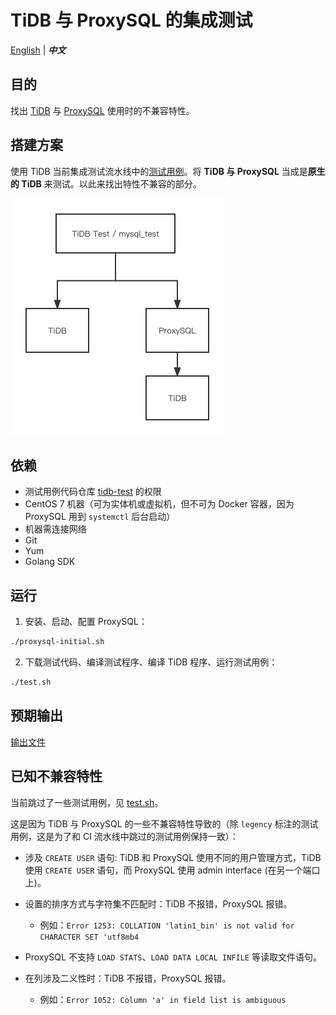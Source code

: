 # TiDB 与 ProxySQL 的集成测试

[English](/README.md) | **_中文_**

## 目的

找出 [TiDB](https://docs.pingcap.com/tidb/stable/dev-guide-overview) 与 [ProxySQL](https://proxysql.com/) 使用时的不兼容特性。

## 搭建方案

使用 TiDB 当前集成测试流水线中的[测试用例](https://github.com/pingcap/tidb-test)。将 **TiDB 与 ProxySQL** 当成是**原生的 TiDB** 来测试。以此来找出特性不兼容的部分。

![build way](/doc-assert/test_build_way.png)

## 依赖

- 测试用例代码仓库 [tidb-test](https://github.com/pingcap/tidb-test) 的权限
- CentOS 7 机器（可为实体机或虚拟机，但不可为 Docker 容器，因为 ProxySQL 用到 `systemctl` 后台启动）
- 机器需连接网络
- Git
- Yum
- Golang SDK

## 运行

1. 安装、启动、配置 ProxySQL：

```sh
./proxysql-initial.sh
```

2. 下载测试代码、编译测试程序、编译 TiDB 程序、运行测试用例：

```sh
./test.sh
```

## 预期输出

[输出文件](/doc-assert/test.out)

## 已知不兼容特性

当前跳过了一些测试用例，见 [test.sh](https://github.com/Icemap/tidb-proxysql-integration-test/blob/main/test.sh#L34-L47)。

这是因为 TiDB 与 ProxySQL 的一些不兼容特性导致的（除 `legency` 标注的测试用例，这是为了和 CI 流水线中跳过的测试用例保持一致）：

- 涉及 `CREATE USER` 语句: TiDB 和 ProxySQL 使用不同的用户管理方式，TiDB 使用 `CREATE USER` 语句，而 ProxySQL 使用 admin interface (在另一个端口上)。
- 设置的排序方式与字符集不匹配时：TiDB 不报错，ProxySQL 报错。
    
    - 例如：`Error 1253: COLLATION 'latin1_bin' is not valid for CHARACTER SET 'utf8mb4`

- ProxySQL 不支持 `LOAD STATS`、`LOAD DATA LOCAL INFILE` 等读取文件语句。
- 在列涉及二义性时：TiDB 不报错，ProxySQL 报错。

    - 例如：`Error 1052: Column 'a' in field list is ambiguous`